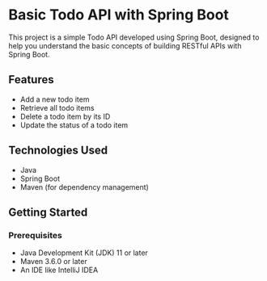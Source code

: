# Basic Todo API with Spring Boot

This project is a simple Todo API developed using Spring Boot, designed to help you understand the basic concepts of building RESTful APIs with Spring Boot.

## Features

- Add a new todo item
- Retrieve all todo items
- Delete a todo item by its ID
- Update the status of a todo item

## Technologies Used

- Java
- Spring Boot
- Maven (for dependency management)

## Getting Started

### Prerequisites

- Java Development Kit (JDK) 11 or later
- Maven 3.6.0 or later
- An IDE like IntelliJ IDEA
